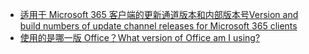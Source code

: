 - [<span data-ttu-id="89346-101">适用于 Microsoft 365 客户端的更新通道版本和内部版本号</span><span class="sxs-lookup"><span data-stu-id="89346-101">Version and build numbers of update channel releases for Microsoft 365 clients</span></span>](/officeupdates/update-history-office365-proplus-by-date)
- [<span data-ttu-id="89346-102">使用的是哪一版 Office？</span><span class="sxs-lookup"><span data-stu-id="89346-102">What version of Office am I using?</span></span>](https://support.office.com/article/about-office-what-version-of-office-am-i-using-932788b8-a3ce-44bf-bb09-e334518b8b19)